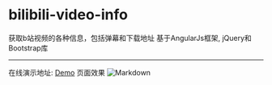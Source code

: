# bilibili-video-info
获取b站视频的各种信息，包括弹幕和下载地址
基于AngularJs框架, jQuery和Bootstrap库
***
在线演示地址: [Demo](http://deepred5.com/bilinfo)
页面效果
![Markdown](http://i4.buimg.com/555848/ea34a37134815b38.png)
